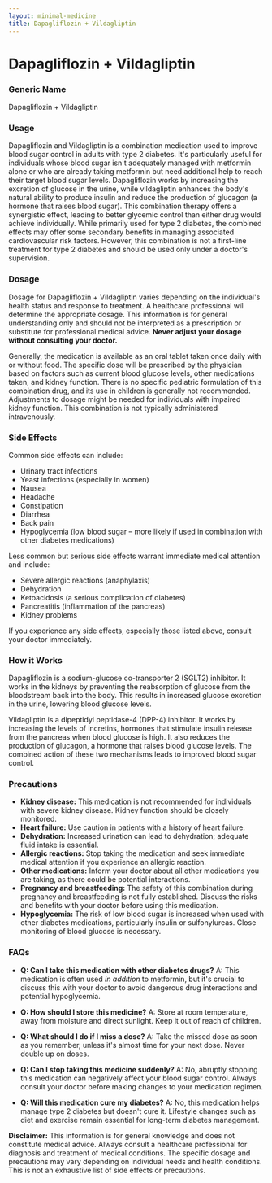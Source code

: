 ```yaml
---
layout: minimal-medicine
title: Dapagliflozin + Vildagliptin
---
```


# Dapagliflozin + Vildagliptin
### Generic Name
Dapagliflozin + Vildagliptin

### Usage

Dapagliflozin and Vildagliptin is a combination medication used to improve blood sugar control in adults with type 2 diabetes.  It's particularly useful for individuals whose blood sugar isn't adequately managed with metformin alone or who are already taking metformin but need additional help to reach their target blood sugar levels.  Dapagliflozin works by increasing the excretion of glucose in the urine, while vildagliptin enhances the body's natural ability to produce insulin and reduce the production of glucagon (a hormone that raises blood sugar).  This combination therapy offers a synergistic effect, leading to better glycemic control than either drug would achieve individually.  While primarily used for type 2 diabetes,  the combined effects may offer some secondary benefits in managing associated cardiovascular risk factors.  However,  this combination is not a first-line treatment for type 2 diabetes and should be used only under a doctor's supervision.


### Dosage

Dosage for Dapagliflozin + Vildagliptin varies depending on the individual's health status and response to treatment.  A healthcare professional will determine the appropriate dosage.  This information is for general understanding only and should not be interpreted as a prescription or substitute for professional medical advice.  **Never adjust your dosage without consulting your doctor.**

Generally, the medication is available as an oral tablet taken once daily with or without food.  The specific dose will be prescribed by the physician based on factors such as current blood glucose levels, other medications taken, and kidney function.  There is no specific pediatric formulation of this combination drug, and its use in children is generally not recommended.  Adjustments to dosage might be needed for individuals with impaired kidney function.  This combination is not typically administered intravenously.


### Side Effects

Common side effects can include:

*   Urinary tract infections
*   Yeast infections (especially in women)
*   Nausea
*   Headache
*   Constipation
*   Diarrhea
*   Back pain
*   Hypoglycemia (low blood sugar – more likely if used in combination with other diabetes medications)

Less common but serious side effects warrant immediate medical attention and include:

*   Severe allergic reactions (anaphylaxis)
*   Dehydration
*   Ketoacidosis (a serious complication of diabetes)
*   Pancreatitis (inflammation of the pancreas)
*   Kidney problems


If you experience any side effects, especially those listed above, consult your doctor immediately.


### How it Works

Dapagliflozin is a sodium-glucose co-transporter 2 (SGLT2) inhibitor. It works in the kidneys by preventing the reabsorption of glucose from the bloodstream back into the body.  This results in increased glucose excretion in the urine, lowering blood glucose levels.

Vildagliptin is a dipeptidyl peptidase-4 (DPP-4) inhibitor. It works by increasing the levels of incretins, hormones that stimulate insulin release from the pancreas when blood glucose is high. It also reduces the production of glucagon, a hormone that raises blood glucose levels. The combined action of these two mechanisms leads to improved blood sugar control.


### Precautions

*   **Kidney disease:** This medication is not recommended for individuals with severe kidney disease.  Kidney function should be closely monitored.
*   **Heart failure:** Use caution in patients with a history of heart failure.
*   **Dehydration:**  Increased urination can lead to dehydration; adequate fluid intake is essential.
*   **Allergic reactions:** Stop taking the medication and seek immediate medical attention if you experience an allergic reaction.
*   **Other medications:** Inform your doctor about all other medications you are taking, as there could be potential interactions.
*   **Pregnancy and breastfeeding:**  The safety of this combination during pregnancy and breastfeeding is not fully established. Discuss the risks and benefits with your doctor before using this medication.
*   **Hypoglycemia:**  The risk of low blood sugar is increased when used with other diabetes medications, particularly insulin or sulfonylureas. Close monitoring of blood glucose is necessary.


### FAQs

*   **Q: Can I take this medication with other diabetes drugs?** A:  This medication is often used *in addition* to metformin, but it's crucial to discuss this with your doctor to avoid dangerous drug interactions and potential hypoglycemia.

*   **Q: How should I store this medicine?** A: Store at room temperature, away from moisture and direct sunlight.  Keep it out of reach of children.

*   **Q: What should I do if I miss a dose?** A: Take the missed dose as soon as you remember, unless it's almost time for your next dose.  Never double up on doses.

*   **Q: Can I stop taking this medicine suddenly?** A: No, abruptly stopping this medication can negatively affect your blood sugar control.  Always consult your doctor before making changes to your medication regimen.

*   **Q: Will this medication cure my diabetes?** A: No, this medication helps manage type 2 diabetes but doesn't cure it. Lifestyle changes such as diet and exercise remain essential for long-term diabetes management.


**Disclaimer:** This information is for general knowledge and does not constitute medical advice. Always consult a healthcare professional for diagnosis and treatment of medical conditions.  The specific dosage and precautions may vary depending on individual needs and health conditions.  This is not an exhaustive list of side effects or precautions.
